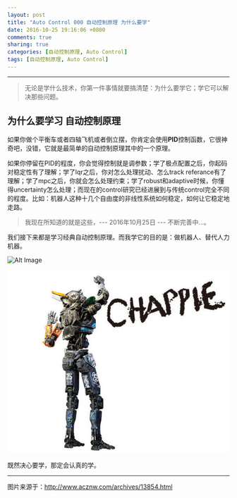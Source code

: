 ```yaml
---
layout: post
title: "Auto Control 000 自动控制原理 为什么要学"
date: 2016-10-25 19:16:06 +0800
comments: true
sharing: true
categories: [自动控制原理, Auto Control]
tags: [自动控制原理, Auto Control]
---
```




---

> 无论是学什么技术，你第一件事情就要搞清楚：为什么要学它；学它可以解决那些问题。

## 为什么要学习 自动控制原理

如果你做个平衡车或者四轴飞机或者倒立摆，你肯定会使用**PID**控制函数，它很神奇吧，没错，它就是最简单的自动控制原理其中的一个原理。

如果你停留在PID的程度，你会觉得控制就是调参数；学了极点配置之后，你起码对稳定性有了理解；学了lqr之后，你对怎么处理扰动、怎么track referance有了理解；学了mpc之后，你就会怎么处理约束；学了robust和adaptive时候，你懂得uncertainty怎么处理；而现在的control研究已经进展到与传统control完全不同的程度。比如：机器人这种十几个自由度的非线性系统如何稳定，如何让它稳定地走路。

> 我现在所知道的就是这些，--- 2016年10月25日 --- 不断完善中...。

我们接下来都是学习经典自动控制原理。而我学它的目的是：做机器人、替代人力机器。


![Alt Image](http://nviki1.qiniudn.com/wp-content/uploads/2015/06/095350a5fc9fd60.gif)


![Alt text](/images/2016-10-25-Auto-Control-000-Principle-of-automatic-control-Why-Learn/1477392429765.png)

既然决心要学，那定会认真的学。

---


图片来源于：http://www.acznw.com/archives/13854.html




















